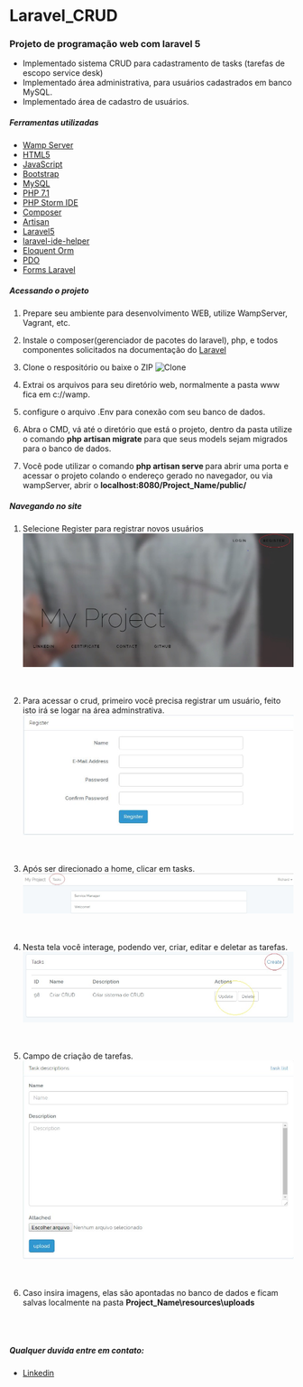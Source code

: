 # Laravel_CRUD

### Projeto de programação web com laravel 5

 * Implementado sistema CRUD para cadastramento de tasks (tarefas de escopo service desk)
 * Implementado área administrativa, para usuários cadastrados em banco MySQL.
 * Implementado área de cadastro de usuários.

##### Ferramentas utilizadas
 *  [Wamp Server](http://www.wampserver.com/en/)
 *	[HTML5](https://www.w3schools.com/html/html5_intro.asp)
 *	[JavaScript](https://www.w3schools.com/js/default.asp)
 *	[Bootstrap](https://getbootstrap.com)	
 *	[MySQL](https://www.mysql.com/)
 *	[PHP 7.1](http://php.net/releases/7_1_0.php)
 *	[PHP Storm IDE](https://www.jetbrains.com/phpstorm/)
 *	[Composer](https://getcomposer.org/)
 *	[Artisan](https://laravel.com/docs/5.5/artisan)
 *	[Laravel5](https://laravel.com/)
 *	[laravel-ide-helper](https://github.com/barryvdh/laravel-ide-helper)
 *	[Eloquent Orm](https://laravel.com/docs/5.0/eloquent)
 *	[PDO](http://php.net/manual/pt_BR/book.pdo.php)
 *	[Forms Laravel](https://laravelcollective.com/docs/5.2/html) 


##### Acessando o projeto

  1. Prepare seu ambiente para desenvolvimento WEB, utilize WampServer, Vagrant, etc.


  2. Instale o composer(gerenciador de pacotes do laravel), php, e todos componentes solicitados na documentação do [Laravel](https://laravel.com/)


  3. Clone o respositório ou baixe o ZIP
     ![Clone](https://richardpassos01.github.io/imagens/gitclone.jpg)
     
     
  4. Extrai os arquivos para seu diretório web, normalmente a pasta www fica em c://wamp.


  5. configure o arquivo .Env para conexão com seu banco de dados.


  6. Abra o CMD, vá até o diretório que está o projeto, dentro da pasta utilize o comando <b>php artisan migrate</b> para que seus models sejam migrados para o banco de dados.


  7. Você pode utilizar o comando <b>php artisan serve </b> para abrir uma porta e  acessar o projeto colando o endereço gerado no navegador, ou via wampServer, abrir o <b>localhost:8080/Project_Name/public/</b>



##### Navegando no site

1. Selecione Register para registrar novos usuários
 ![inicio](https://raw.githubusercontent.com/richardpassos01/richardpassos01.github.io/master/imagens/Laravel/LaravelIndex.jpg)
 <br><br><br>
2. Para acessar o crud, primeiro você precisa registrar um usuário, feito isto irá se logar na área adminstrativa.
![register](https://raw.githubusercontent.com/richardpassos01/richardpassos01.github.io/master/imagens/Laravel/laravelRegistrar.JPG)
 <br><br><br>
 3. Após ser direcionado a home, clicar em tasks.
![task](https://raw.githubusercontent.com/richardpassos01/richardpassos01.github.io/master/imagens/Laravel/LaravelHome.jpg)
<br><br><br>

4. Nesta tela você interage, podendo ver, criar, editar e deletar as tarefas.
![tasks](https://raw.githubusercontent.com/richardpassos01/richardpassos01.github.io/master/imagens/Laravel/LaravelCrud.jpg)
<br><br><br>

5. Campo de criação de tarefas.
![create](https://raw.githubusercontent.com/richardpassos01/richardpassos01.github.io/master/imagens/Laravel/LaravelCreate.JPG)
<br><br><br>

6. Caso insira imagens, elas são apontadas no banco de dados e ficam salvas localmente na pasta <b>Project_Name\resources\uploads</b>

<br><br>
  
##### Qualquer duvida entre em contato:

 * [Linkedin](https://github.com/markdown-it/markdown-it) 
 
